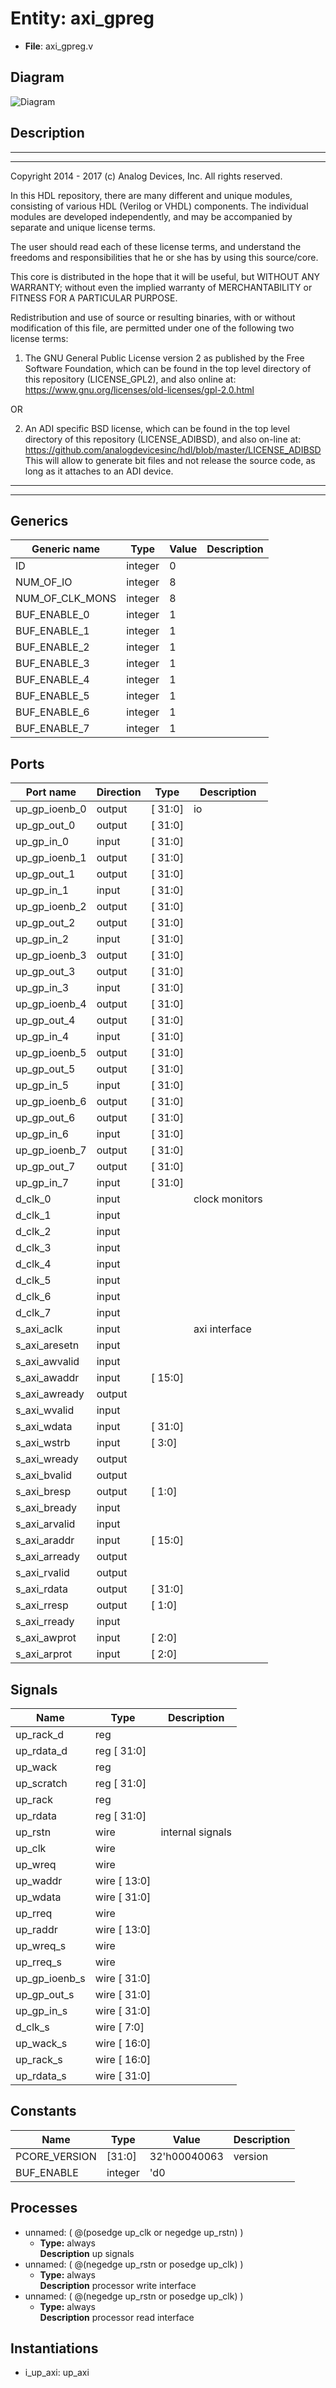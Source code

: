 # Entity: axi_gpreg

- **File**: axi_gpreg.v
## Diagram

![Diagram](axi_gpreg.svg "Diagram")
## Description

 ***************************************************************************
 ***************************************************************************
 Copyright 2014 - 2017 (c) Analog Devices, Inc. All rights reserved.

 In this HDL repository, there are many different and unique modules, consisting
 of various HDL (Verilog or VHDL) components. The individual modules are
 developed independently, and may be accompanied by separate and unique license
 terms.

 The user should read each of these license terms, and understand the
 freedoms and responsibilities that he or she has by using this source/core.

 This core is distributed in the hope that it will be useful, but WITHOUT ANY
 WARRANTY; without even the implied warranty of MERCHANTABILITY or FITNESS FOR
 A PARTICULAR PURPOSE.

 Redistribution and use of source or resulting binaries, with or without modification
 of this file, are permitted under one of the following two license terms:

   1. The GNU General Public License version 2 as published by the
      Free Software Foundation, which can be found in the top level directory
      of this repository (LICENSE_GPL2), and also online at:
      <https://www.gnu.org/licenses/old-licenses/gpl-2.0.html>

 OR

   2. An ADI specific BSD license, which can be found in the top level directory
      of this repository (LICENSE_ADIBSD), and also on-line at:
      https://github.com/analogdevicesinc/hdl/blob/master/LICENSE_ADIBSD
      This will allow to generate bit files and not release the source code,
      as long as it attaches to an ADI device.

 ***************************************************************************
 ***************************************************************************

## Generics

| Generic name    | Type    | Value | Description |
| --------------- | ------- | ----- | ----------- |
| ID              | integer | 0     |             |
| NUM_OF_IO       | integer | 8     |             |
| NUM_OF_CLK_MONS | integer | 8     |             |
| BUF_ENABLE_0    | integer | 1     |             |
| BUF_ENABLE_1    | integer | 1     |             |
| BUF_ENABLE_2    | integer | 1     |             |
| BUF_ENABLE_3    | integer | 1     |             |
| BUF_ENABLE_4    | integer | 1     |             |
| BUF_ENABLE_5    | integer | 1     |             |
| BUF_ENABLE_6    | integer | 1     |             |
| BUF_ENABLE_7    | integer | 1     |             |
## Ports

| Port name     | Direction | Type    | Description     |
| ------------- | --------- | ------- | --------------- |
| up_gp_ioenb_0 | output    | [ 31:0] |  io             |
| up_gp_out_0   | output    | [ 31:0] |                 |
| up_gp_in_0    | input     | [ 31:0] |                 |
| up_gp_ioenb_1 | output    | [ 31:0] |                 |
| up_gp_out_1   | output    | [ 31:0] |                 |
| up_gp_in_1    | input     | [ 31:0] |                 |
| up_gp_ioenb_2 | output    | [ 31:0] |                 |
| up_gp_out_2   | output    | [ 31:0] |                 |
| up_gp_in_2    | input     | [ 31:0] |                 |
| up_gp_ioenb_3 | output    | [ 31:0] |                 |
| up_gp_out_3   | output    | [ 31:0] |                 |
| up_gp_in_3    | input     | [ 31:0] |                 |
| up_gp_ioenb_4 | output    | [ 31:0] |                 |
| up_gp_out_4   | output    | [ 31:0] |                 |
| up_gp_in_4    | input     | [ 31:0] |                 |
| up_gp_ioenb_5 | output    | [ 31:0] |                 |
| up_gp_out_5   | output    | [ 31:0] |                 |
| up_gp_in_5    | input     | [ 31:0] |                 |
| up_gp_ioenb_6 | output    | [ 31:0] |                 |
| up_gp_out_6   | output    | [ 31:0] |                 |
| up_gp_in_6    | input     | [ 31:0] |                 |
| up_gp_ioenb_7 | output    | [ 31:0] |                 |
| up_gp_out_7   | output    | [ 31:0] |                 |
| up_gp_in_7    | input     | [ 31:0] |                 |
| d_clk_0       | input     |         |  clock monitors |
| d_clk_1       | input     |         |                 |
| d_clk_2       | input     |         |                 |
| d_clk_3       | input     |         |                 |
| d_clk_4       | input     |         |                 |
| d_clk_5       | input     |         |                 |
| d_clk_6       | input     |         |                 |
| d_clk_7       | input     |         |                 |
| s_axi_aclk    | input     |         |  axi interface  |
| s_axi_aresetn | input     |         |                 |
| s_axi_awvalid | input     |         |                 |
| s_axi_awaddr  | input     | [ 15:0] |                 |
| s_axi_awready | output    |         |                 |
| s_axi_wvalid  | input     |         |                 |
| s_axi_wdata   | input     | [ 31:0] |                 |
| s_axi_wstrb   | input     | [  3:0] |                 |
| s_axi_wready  | output    |         |                 |
| s_axi_bvalid  | output    |         |                 |
| s_axi_bresp   | output    | [  1:0] |                 |
| s_axi_bready  | input     |         |                 |
| s_axi_arvalid | input     |         |                 |
| s_axi_araddr  | input     | [ 15:0] |                 |
| s_axi_arready | output    |         |                 |
| s_axi_rvalid  | output    |         |                 |
| s_axi_rdata   | output    | [ 31:0] |                 |
| s_axi_rresp   | output    | [  1:0] |                 |
| s_axi_rready  | input     |         |                 |
| s_axi_awprot  | input     | [ 2:0]  |                 |
| s_axi_arprot  | input     | [ 2:0]  |                 |
## Signals

| Name          | Type            | Description        |
| ------------- | --------------- | ------------------ |
| up_rack_d     | reg             |                    |
| up_rdata_d    | reg     [ 31:0] |                    |
| up_wack       | reg             |                    |
| up_scratch    | reg     [ 31:0] |                    |
| up_rack       | reg             |                    |
| up_rdata      | reg     [ 31:0] |                    |
| up_rstn       | wire            |  internal signals  |
| up_clk        | wire            |                    |
| up_wreq       | wire            |                    |
| up_waddr      | wire [ 13:0]    |                    |
| up_wdata      | wire [ 31:0]    |                    |
| up_rreq       | wire            |                    |
| up_raddr      | wire [ 13:0]    |                    |
| up_wreq_s     | wire            |                    |
| up_rreq_s     | wire            |                    |
| up_gp_ioenb_s | wire [ 31:0]    |                    |
| up_gp_out_s   | wire [ 31:0]    |                    |
| up_gp_in_s    | wire [ 31:0]    |                    |
| d_clk_s       | wire [  7:0]    |                    |
| up_wack_s     | wire [ 16:0]    |                    |
| up_rack_s     | wire [ 16:0]    |                    |
| up_rdata_s    | wire [ 31:0]    |                    |
## Constants

| Name          | Type    | Value        | Description |
| ------------- | ------- | ------------ | ----------- |
| PCORE_VERSION | [31:0]  | 32'h00040063 |  version    |
| BUF_ENABLE    | integer | 'd0          |             |
## Processes
- unnamed: ( @(posedge up_clk or negedge up_rstn) )
  - **Type:** always
</br>**Description**
 up signals 
- unnamed: ( @(negedge up_rstn or posedge up_clk) )
  - **Type:** always
</br>**Description**
 processor write interface 
- unnamed: ( @(negedge up_rstn or posedge up_clk) )
  - **Type:** always
</br>**Description**
 processor read interface 
## Instantiations

- i_up_axi: up_axi
